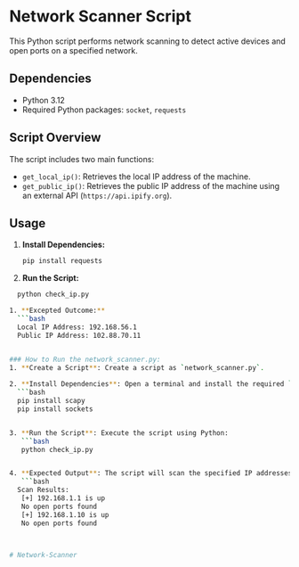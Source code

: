 # Network Scanner Script

This Python script performs network scanning to detect active devices and open ports on a specified network.

## Dependencies

- Python 3.12
- Required Python packages: `socket`, `requests`

## Script Overview

The script includes two main functions:
- `get_local_ip()`: Retrieves the local IP address of the machine.
- `get_public_ip()`: Retrieves the public IP address of the machine using an external API (`https://api.ipify.org`).

## Usage

1. **Install Dependencies:**
   ```bash
   pip install requests

2. **Run the Script:**
 ```bash
   python check_ip.py

1. **Excepted Outcome:**
   ```bash
   Local IP Address: 192.168.56.1
   Public IP Address: 102.88.70.11


### How to Run the network_scanner.py:
1. **Create a Script**: Create a script as `network_scanner.py`.
   
2. **Install Dependencies**: Open a terminal and install the required `requests` library using:
   ```bash
   pip install scapy
   pip install sockets


3. **Run the Script**: Execute the script using Python:
    ```bash
    python check_ip.py


4. **Expected Output**: The script will scan the specified IP addresses (`192.168.1.1` and `192.168.1.10`) for open ports and write the results to `scan_results.txt`.
    ```bash
   Scan Results:
    [+] 192.168.1.1 is up
    No open ports found
    [+] 192.168.1.10 is up
    No open ports found



#   N e t w o r k - S c a n n e r  
 